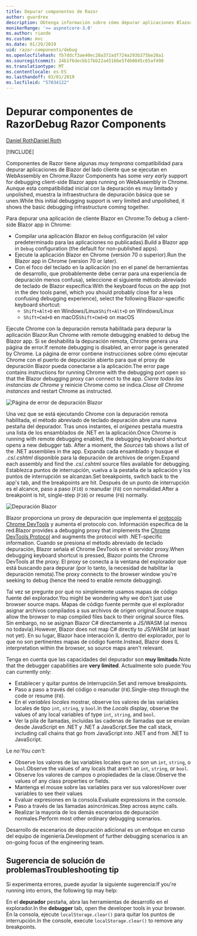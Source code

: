 ```yaml
---
title: Depurar componentes de Razor
author: guardrex
description: Obtenga información sobre cómo depurar aplicaciones Blazor y componentes de Razor.
monikerRange: '>= aspnetcore-3.0'
ms.author: riande
ms.custom: mvc
ms.date: 01/29/2019
uid: razor-components/debug
ms.openlocfilehash: fb7ddcf3ae40ec28a372adf724a293b375be28a1
ms.sourcegitcommit: 24b1f6decbb17bb22a45166e5fdb0845c65af498
ms.translationtype: MT
ms.contentlocale: es-ES
ms.lasthandoff: 03/01/2019
ms.locfileid: "57034122"
---
```

# <a name="debug-razor-components"></a><span data-ttu-id="0e445-103">Depurar componentes de Razor</span><span class="sxs-lookup"><span data-stu-id="0e445-103">Debug Razor Components</span></span>

[<span data-ttu-id="0e445-104">Daniel Roth</span><span class="sxs-lookup"><span data-stu-id="0e445-104">Daniel Roth</span></span>](https://github.com/danroth27)

[!INCLUDE[](~/includes/razor-components-preview-notice.md)]

<span data-ttu-id="0e445-105">Componentes de Razor tiene algunas *muy temprana* compatibilidad para depurar aplicaciones de Blazor del lado cliente que se ejecutan en WebAssembly en Chrome.</span><span class="sxs-lookup"><span data-stu-id="0e445-105">Razor Components has some *very early* support for debugging client-side Blazor apps running on WebAssembly in Chrome.</span></span> <span data-ttu-id="0e445-106">Aunque esta compatibilidad inicial con la depuración es muy limitado y unpolished, muestra la infraestructura de depuración básica que se unen.</span><span class="sxs-lookup"><span data-stu-id="0e445-106">While this initial debugging support is very limited and unpolished, it shows the basic debugging infrastructure coming together.</span></span>

<span data-ttu-id="0e445-107">Para depurar una aplicación de cliente Blazor en Chrome:</span><span class="sxs-lookup"><span data-stu-id="0e445-107">To debug a client-side Blazor app in Chrome:</span></span>

* <span data-ttu-id="0e445-108">Compilar una aplicación Blazor en `Debug` configuración (el valor predeterminado para las aplicaciones no publicadas).</span><span class="sxs-lookup"><span data-stu-id="0e445-108">Build a Blazor app in `Debug` configuration (the default for non-published apps).</span></span>
* <span data-ttu-id="0e445-109">Ejecute la aplicación Blazor en Chrome (versión 70 o superior).</span><span class="sxs-lookup"><span data-stu-id="0e445-109">Run the Blazor app in Chrome (version 70 or later).</span></span>
* <span data-ttu-id="0e445-110">Con el foco del teclado en la aplicación (no en el panel de herramientas de desarrollo, que probablemente debe cerrar para una experiencia de depuración menos confusa), seleccione el siguiente método abreviado de teclado de Blazor específica:</span><span class="sxs-lookup"><span data-stu-id="0e445-110">With the keyboard focus on the app (not in the dev tools panel, which you should probably close for a less confusing debugging experience), select the following Blazor-specific keyboard shortcut:</span></span>
  * <span data-ttu-id="0e445-111">`Shift+Alt+D` en Windows/Linux</span><span class="sxs-lookup"><span data-stu-id="0e445-111">`Shift+Alt+D` on Windows/Linux</span></span>
  * <span data-ttu-id="0e445-112">`Shift+Cmd+D` en macOS</span><span class="sxs-lookup"><span data-stu-id="0e445-112">`Shift+Cmd+D` on macOS</span></span>

<span data-ttu-id="0e445-113">Ejecute Chrome con la depuración remota habilitada para depurar la aplicación Blazor.</span><span class="sxs-lookup"><span data-stu-id="0e445-113">Run Chrome with remote debugging enabled to debug the Blazor app.</span></span> <span data-ttu-id="0e445-114">Si se deshabilita la depuración remota, Chrome genera una página de error.</span><span class="sxs-lookup"><span data-stu-id="0e445-114">If remote debugging is disabled, an error page is generated by Chrome.</span></span> <span data-ttu-id="0e445-115">La página de error contiene instrucciones sobre cómo ejecutar Chrome con el puerto de depuración abierto para que el proxy de depuración Blazor pueda conectarse a la aplicación.</span><span class="sxs-lookup"><span data-stu-id="0e445-115">The error page contains instructions for running Chrome with the debugging port open so that the Blazor debugging proxy can connect to the app.</span></span> <span data-ttu-id="0e445-116">*Cierre todas las instancias de Chrome* y reinicie Chrome como se indica.</span><span class="sxs-lookup"><span data-stu-id="0e445-116">*Close all Chrome instances* and restart Chrome as instructed.</span></span>

![Página de error de depuración Blazor](https://user-images.githubusercontent.com/1874516/43123091-01ec0796-8ed8-11e8-844c-23b4e6e9d069.png)

<span data-ttu-id="0e445-118">Una vez que se está ejecutando Chrome con la depuración remota habilitada, el método abreviado de teclado depuración abre una nueva pestaña del depurador. Tras unos instantes, el *orígenes* pestaña muestra una lista de los ensamblados de .NET en la aplicación.</span><span class="sxs-lookup"><span data-stu-id="0e445-118">Once Chrome is running with remote debugging enabled, the debugging keyboard shortcut opens a new debugger tab. After a moment, the *Sources* tab shows a list of the .NET assemblies in the app.</span></span> <span data-ttu-id="0e445-119">Expanda cada ensamblado y busque el *.cs*/*.cshtml* disponible para la depuración de archivos de origen.</span><span class="sxs-lookup"><span data-stu-id="0e445-119">Expand each assembly and find the *.cs*/*.cshtml* source files available for debugging.</span></span> <span data-ttu-id="0e445-120">Establezca puntos de interrupción, vuelva a la pestaña de la aplicación y los puntos de interrupción se alcanzan.</span><span class="sxs-lookup"><span data-stu-id="0e445-120">Set breakpoints, switch back to the app's tab, and the breakpoints are hit.</span></span> <span data-ttu-id="0e445-121">Después de un punto de interrupción es el alcance, paso a paso (`F10`) o reanudar (`F8`) con normalidad.</span><span class="sxs-lookup"><span data-stu-id="0e445-121">After a breakpoint is hit, single-step (`F10`) or resume (`F8`) normally.</span></span>

![Depuración Blazor](https://user-images.githubusercontent.com/1874516/43123060-efb0b3b0-8ed7-11e8-9ea5-97aa34247a0b.png)

<span data-ttu-id="0e445-123">Blazor proporciona un proxy de depuración que implementa el [protocolo Chrome DevTools](https://chromedevtools.github.io/devtools-protocol/) y aumenta el protocolo con. Información específica de la red.</span><span class="sxs-lookup"><span data-stu-id="0e445-123">Blazor provides a debugging proxy that implements the [Chrome DevTools Protocol](https://chromedevtools.github.io/devtools-protocol/) and augments the protocol with .NET-specific information.</span></span> <span data-ttu-id="0e445-124">Cuando se presiona el método abreviado de teclado depuración, Blazor señala el Chrome DevTools en el servidor proxy.</span><span class="sxs-lookup"><span data-stu-id="0e445-124">When debugging keyboard shortcut is pressed, Blazor points the Chrome DevTools at the proxy.</span></span> <span data-ttu-id="0e445-125">El proxy se conecta a la ventana del explorador que está buscando para depurar (por lo tanto, la necesidad de habilitar la depuración remota).</span><span class="sxs-lookup"><span data-stu-id="0e445-125">The proxy connects to the browser window you're seeking to debug (hence the need to enable remote debugging).</span></span>

<span data-ttu-id="0e445-126">Tal vez se pregunte por qué no simplemente usamos mapas de código fuente del explorador.</span><span class="sxs-lookup"><span data-stu-id="0e445-126">You might be wondering why we don't just use browser source maps.</span></span> <span data-ttu-id="0e445-127">Mapas de código fuente permite que el explorador asignar archivos compilados a sus archivos de origen original.</span><span class="sxs-lookup"><span data-stu-id="0e445-127">Source maps allow the browser to map compiled files back to their original source files.</span></span> <span data-ttu-id="0e445-128">Sin embargo, no se asignan Blazor C# directamente a JS/WASM (al menos no todavía).</span><span class="sxs-lookup"><span data-stu-id="0e445-128">However, Blazor does not map C# directly to JS/WASM (at least not yet).</span></span> <span data-ttu-id="0e445-129">En su lugar, Blazor hace interacción IL dentro del explorador, por lo que no son pertinentes mapas de código fuente.</span><span class="sxs-lookup"><span data-stu-id="0e445-129">Instead, Blazor does IL interpretation within the browser, so source maps aren't relevant.</span></span>

<span data-ttu-id="0e445-130">Tenga en cuenta que las capacidades del depurador son **muy limitado**.</span><span class="sxs-lookup"><span data-stu-id="0e445-130">Note that the debugger capabilities are **very limited**.</span></span> <span data-ttu-id="0e445-131">Actualmente solo puede:</span><span class="sxs-lookup"><span data-stu-id="0e445-131">You can currently only:</span></span>

* <span data-ttu-id="0e445-132">Establecer y quitar puntos de interrupción.</span><span class="sxs-lookup"><span data-stu-id="0e445-132">Set and remove breakpoints.</span></span>
* <span data-ttu-id="0e445-133">Paso a paso a través del código o reanudar (`F8`).</span><span class="sxs-lookup"><span data-stu-id="0e445-133">Single-step through the code or resume (`F8`).</span></span>
* <span data-ttu-id="0e445-134">En el *variables locales* mostrar, observe los valores de las variables locales de tipo `int`, `string`, y `bool`.</span><span class="sxs-lookup"><span data-stu-id="0e445-134">In the *Locals* display, observe the values of any local variables of type `int`, `string`, and `bool`.</span></span>
* <span data-ttu-id="0e445-135">Ver la pila de llamadas, incluidas las cadenas de llamadas que se envían desde JavaScript en .NET y .NET a JavaScript.</span><span class="sxs-lookup"><span data-stu-id="0e445-135">See the call stack, including call chains that go from JavaScript into .NET and from .NET to JavaScript.</span></span>

<span data-ttu-id="0e445-136">Le *no*:</span><span class="sxs-lookup"><span data-stu-id="0e445-136">You *can't*:</span></span>

* <span data-ttu-id="0e445-137">Observe los valores de las variables locales que no son un `int`, `string`, o `bool`.</span><span class="sxs-lookup"><span data-stu-id="0e445-137">Observe the values of any locals that aren't an `int`, `string`, or `bool`.</span></span>
* <span data-ttu-id="0e445-138">Observe los valores de campos o propiedades de la clase.</span><span class="sxs-lookup"><span data-stu-id="0e445-138">Observe the values of any class properties or fields.</span></span>
* <span data-ttu-id="0e445-139">Mantenga el mouse sobre las variables para ver sus valores</span><span class="sxs-lookup"><span data-stu-id="0e445-139">Hover over variables to see their values</span></span>
* <span data-ttu-id="0e445-140">Evaluar expresiones en la consola.</span><span class="sxs-lookup"><span data-stu-id="0e445-140">Evaluate expressions in the console.</span></span>
* <span data-ttu-id="0e445-141">Paso a través de las llamadas asincrónicas.</span><span class="sxs-lookup"><span data-stu-id="0e445-141">Step across async calls.</span></span>
* <span data-ttu-id="0e445-142">Realizar la mayoría de los demás escenarios de depuración normales.</span><span class="sxs-lookup"><span data-stu-id="0e445-142">Perform most other ordinary debugging scenarios.</span></span>

<span data-ttu-id="0e445-143">Desarrollo de escenarios de depuración adicional es un enfoque en curso del equipo de ingeniería.</span><span class="sxs-lookup"><span data-stu-id="0e445-143">Development of further debugging scenarios is an on-going focus of the engineering team.</span></span>

## <a name="troubleshooting-tip"></a><span data-ttu-id="0e445-144">Sugerencia de solución de problemas</span><span class="sxs-lookup"><span data-stu-id="0e445-144">Troubleshooting tip</span></span>

<span data-ttu-id="0e445-145">Si experimenta errores, puede ayudar la siguiente sugerencia:</span><span class="sxs-lookup"><span data-stu-id="0e445-145">If you're running into errors, the following tip may help:</span></span>

<span data-ttu-id="0e445-146">En el **depurador** pestaña, abra las herramientas de desarrollo en el explorador.</span><span class="sxs-lookup"><span data-stu-id="0e445-146">In the **debugger** tab, open the developer tools in your browser.</span></span> <span data-ttu-id="0e445-147">En la consola, ejecute `localStorage.clear()` para quitar los puntos de interrupción.</span><span class="sxs-lookup"><span data-stu-id="0e445-147">In the console, execute `localStorage.clear()` to remove any breakpoints.</span></span>
